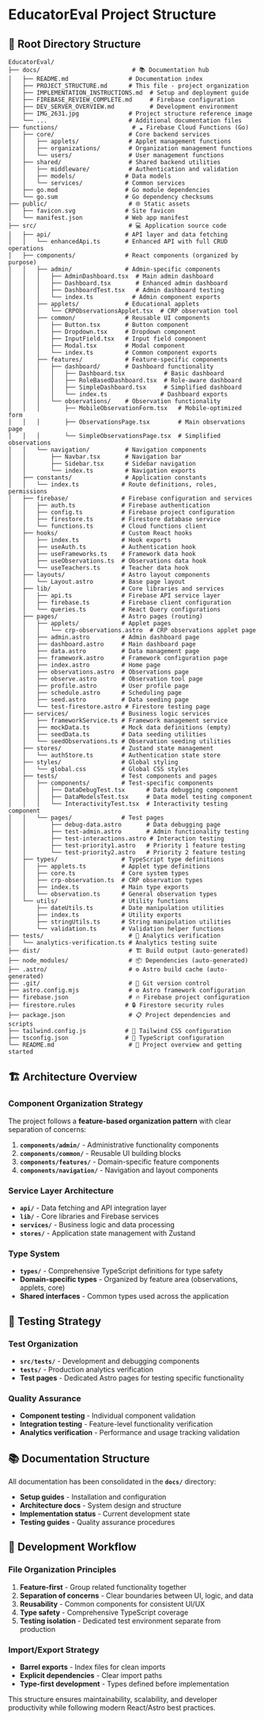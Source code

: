 # EducatorEval Project Structure

## 📁 Root Directory Structure

```text
EducatorEval/
├── docs/                          # 📚 Documentation hub
│   ├── README.md                 # Documentation index
│   ├── PROJECT_STRUCTURE.md      # This file - project organization
│   ├── IMPLEMENTATION_INSTRUCTIONS.md  # Setup and deployment guide  
│   ├── FIREBASE_REVIEW_COMPLETE.md     # Firebase configuration
│   ├── DEV_SERVER_OVERVIEW.md          # Development environment
│   ├── IMG_2631.jpg              # Project structure reference image
│   └── ...                       # Additional documentation files
├── functions/                     # ☁️ Firebase Cloud Functions (Go)
│   ├── core/                     # Core backend services
│   │   ├── applets/              # Applet management functions
│   │   ├── organizations/        # Organization management functions
│   │   └── users/                # User management functions
│   ├── shared/                   # Shared backend utilities
│   │   ├── middleware/           # Authentication and validation
│   │   ├── models/              # Data models
│   │   └── services/            # Common services
│   ├── go.mod                   # Go module dependencies
│   └── go.sum                   # Go dependency checksums
├── public/                       # 🌐 Static assets
│   ├── favicon.svg              # Site favicon
│   └── manifest.json            # Web app manifest
├── src/                          # 💻 Application source code
│   ├── api/                     # API layer and data fetching
│   │   └── enhancedApi.ts       # Enhanced API with full CRUD operations
│   ├── components/              # React components (organized by purpose)
│   │   ├── admin/               # Admin-specific components
│   │   │   ├── AdminDashboard.tsx  # Main admin dashboard
│   │   │   ├── Dashboard.tsx       # Enhanced admin dashboard
│   │   │   ├── DashboardTest.tsx   # Admin dashboard testing
│   │   │   └── index.ts           # Admin component exports
│   │   ├── applets/             # Educational applets
│   │   │   └── CRPObservationsApplet.tsx  # CRP observation tool
│   │   ├── common/              # Reusable UI components
│   │   │   ├── Button.tsx       # Button component
│   │   │   ├── Dropdown.tsx     # Dropdown component
│   │   │   ├── InputField.tsx   # Input field component
│   │   │   ├── Modal.tsx        # Modal component
│   │   │   └── index.ts         # Common component exports
│   │   ├── features/            # Feature-specific components
│   │   │   ├── dashboard/       # Dashboard functionality
│   │   │   │   ├── Dashboard.tsx           # Basic dashboard
│   │   │   │   ├── RoleBasedDashboard.tsx  # Role-aware dashboard
│   │   │   │   ├── SimpleDashboard.tsx     # Simplified dashboard
│   │   │   │   └── index.ts               # Dashboard exports
│   │   │   └── observations/    # Observation functionality
│   │   │       ├── MobileObservationForm.tsx   # Mobile-optimized form
│   │   │       ├── ObservationsPage.tsx        # Main observations page
│   │   │       └── SimpleObservationsPage.tsx  # Simplified observations
│   │   └── navigation/          # Navigation components
│   │       ├── Navbar.tsx       # Navigation bar
│   │       ├── Sidebar.tsx      # Sidebar navigation
│   │       └── index.ts         # Navigation exports
│   ├── constants/               # Application constants
│   │   └── index.ts            # Route definitions, roles, permissions
│   ├── firebase/               # Firebase configuration and services
│   │   ├── auth.ts             # Firebase authentication
│   │   ├── config.ts           # Firebase project configuration
│   │   ├── firestore.ts        # Firestore database service
│   │   └── functions.ts        # Cloud functions client
│   ├── hooks/                  # Custom React hooks
│   │   ├── index.ts            # Hook exports
│   │   ├── useAuth.ts          # Authentication hook
│   │   ├── useFrameworks.ts    # Framework data hook
│   │   ├── useObservations.ts  # Observations data hook
│   │   └── useTeachers.ts      # Teacher data hook
│   ├── layouts/                # Astro layout components
│   │   └── Layout.astro        # Base page layout
│   ├── lib/                    # Core libraries and services
│   │   ├── api.ts              # Firebase API service layer
│   │   ├── firebase.ts         # Firebase client configuration
│   │   └── queries.ts          # React Query configurations
│   ├── pages/                  # Astro pages (routing)
│   │   ├── applets/            # Applet pages
│   │   │   └── crp-observations.astro  # CRP observations applet page
│   │   ├── admin.astro         # Admin dashboard page
│   │   ├── dashboard.astro     # Main dashboard page
│   │   ├── data.astro          # Data management page
│   │   ├── framework.astro     # Framework configuration page
│   │   ├── index.astro         # Home page
│   │   ├── observations.astro  # Observations page
│   │   ├── observe.astro       # Observation tool page
│   │   ├── profile.astro       # User profile page
│   │   ├── schedule.astro      # Scheduling page
│   │   ├── seed.astro          # Data seeding page
│   │   └── test-firestore.astro # Firestore testing page
│   ├── services/               # Business logic services
│   │   ├── frameworkService.ts # Framework management service
│   │   ├── mockData.ts         # Mock data definitions (empty)
│   │   ├── seedData.ts         # Data seeding utilities
│   │   └── seedObservations.ts # Observation seeding utilities
│   ├── stores/                 # Zustand state management
│   │   └── authStore.ts        # Authentication state store
│   ├── styles/                 # Global styling
│   │   └── global.css          # Global CSS styles
│   ├── tests/                  # Test components and pages
│   │   ├── components/         # Test-specific components
│   │   │   ├── DataDebugTest.tsx      # Data debugging component
│   │   │   ├── DataModelsTest.tsx     # Data model testing component
│   │   │   └── InteractivityTest.tsx  # Interactivity testing component
│   │   └── pages/              # Test pages
│   │       ├── debug-data.astro       # Data debugging page
│   │       ├── test-admin.astro       # Admin functionality testing
│   │       ├── test-interactions.astro # Interaction testing
│   │       ├── test-priority1.astro   # Priority 1 feature testing
│   │       └── test-priority2.astro   # Priority 2 feature testing
│   ├── types/                  # TypeScript type definitions
│   │   ├── applets.ts          # Applet type definitions
│   │   ├── core.ts             # Core system types
│   │   ├── crp-observation.ts  # CRP observation types
│   │   ├── index.ts            # Main type exports
│   │   └── observation.ts      # General observation types
│   └── utils/                  # Utility functions
│       ├── dateUtils.ts        # Date manipulation utilities
│       ├── index.ts            # Utility exports
│       ├── stringUtils.ts      # String manipulation utilities
│       └── validation.ts       # Validation helper functions
├── tests/                        # 🧪 Analytics verification
│   └── analytics-verification.ts # Analytics testing suite
├── dist/                         # 🏗️ Build output (auto-generated)
├── node_modules/                 # 📦 Dependencies (auto-generated)
├── .astro/                       # ⚙️ Astro build cache (auto-generated)
├── .git/                         # 🔄 Git version control
├── astro.config.mjs              # ⚙️ Astro framework configuration
├── firebase.json                 # 🔥 Firebase project configuration
├── firestore.rules              # 🔒 Firestore security rules
├── package.json                  # 📋 Project dependencies and scripts
├── tailwind.config.js           # 🎨 Tailwind CSS configuration
├── tsconfig.json                # 📘 TypeScript configuration
└── README.md                     # 📖 Project overview and getting started
```

## 🏗️ Architecture Overview

### Component Organization Strategy

The project follows a **feature-based organization pattern** with clear separation of concerns:

1. **`components/admin/`** - Administrative functionality components
2. **`components/common/`** - Reusable UI building blocks
3. **`components/features/`** - Domain-specific feature components
4. **`components/navigation/`** - Navigation and layout components

### Service Layer Architecture

- **`api/`** - Data fetching and API integration layer
- **`lib/`** - Core libraries and Firebase services
- **`services/`** - Business logic and data processing
- **`stores/`** - Application state management with Zustand

### Type System

- **`types/`** - Comprehensive TypeScript definitions for type safety
- **Domain-specific types** - Organized by feature area (observations, applets, core)
- **Shared interfaces** - Common types used across the application

## 🧪 Testing Strategy

### Test Organization
- **`src/tests/`** - Development and debugging components
- **`tests/`** - Production analytics verification
- **Test pages** - Dedicated Astro pages for testing specific functionality

### Quality Assurance
- **Component testing** - Individual component validation
- **Integration testing** - Feature-level functionality verification
- **Analytics verification** - Performance and usage tracking validation

## 📚 Documentation Structure

All documentation has been consolidated in the **`docs/`** directory:

- **Setup guides** - Installation and configuration
- **Architecture docs** - System design and structure
- **Implementation status** - Current development state
- **Testing guides** - Quality assurance procedures

## 🔧 Development Workflow

### File Organization Principles
1. **Feature-first** - Group related functionality together
2. **Separation of concerns** - Clear boundaries between UI, logic, and data
3. **Reusability** - Common components for consistent UI/UX
4. **Type safety** - Comprehensive TypeScript coverage
5. **Testing isolation** - Dedicated test environment separate from production

### Import/Export Strategy
- **Barrel exports** - Index files for clean imports
- **Explicit dependencies** - Clear import paths
- **Type-first development** - Types defined before implementation

This structure ensures maintainability, scalability, and developer productivity while following modern React/Astro best practices.
